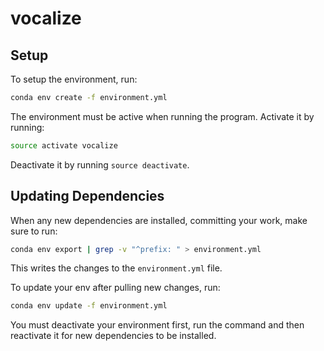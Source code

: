 # vocalize

## Setup

To setup the environment, run:

```sh
conda env create -f environment.yml
```

The environment must be active when running the program. Activate it by running:

```sh
source activate vocalize
```

Deactivate it by running `source deactivate`.

## Updating Dependencies

When any new dependencies are installed, committing your work, make sure to run:

```sh
conda env export | grep -v "^prefix: " > environment.yml 
```

This writes the changes to the `environment.yml` file.

To update your env after pulling new changes, run:

```sh
conda env update -f environment.yml
```

You must deactivate your environment first, run the command and then reactivate it for new dependencies to be installed.
